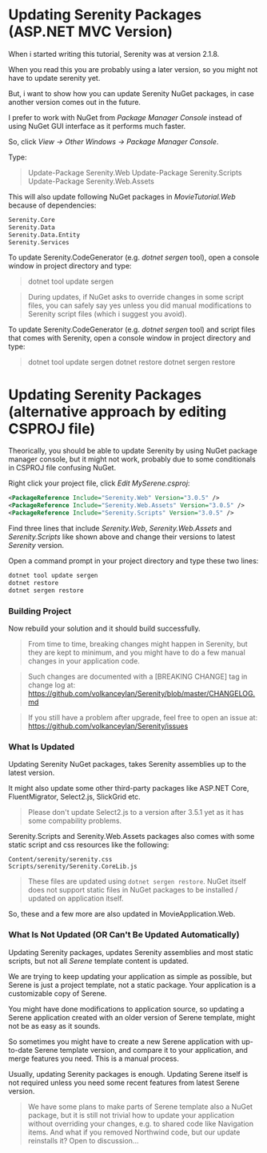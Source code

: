 # Updating Serenity Packages (ASP.NET MVC Version)

When i started writing this tutorial, Serenity was at version 2.1.8.

When you read this you are probably using a later version, so you might not have to update serenity yet.

But, i want to show how you can update Serenity NuGet packages, in case another version comes out in the future.

I prefer to work with NuGet from *Package Manager Console* instead of using NuGet GUI interface as it performs much faster.

So, click *View -> Other Windows -> Package Manager Console*.

Type:

> Update-Package Serenity.Web
> Update-Package Serenity.Scripts
> Update-Package Serenity.Web.Assets

This will also update following NuGet packages in *MovieTutorial.Web* because of dependencies:

```txt
Serenity.Core
Serenity.Data
Serenity.Data.Entity
Serenity.Services
```

To update Serenity.CodeGenerator (e.g. *dotnet sergen* tool), open a console window in project directory and type:

> dotnet tool update sergen

> During updates, if NuGet asks to override changes in some script files, you can safely say yes unless you did manual modifications to Serenity script files (which i suggest you avoid).

To update Serenity.CodeGenerator (e.g. *dotnet sergen* tool) and script files that comes with Serenity, open a console window in project directory and type:

> dotnet tool update sergen
> dotnet restore
> dotnet sergen restore

# Updating Serenity Packages (alternative approach by editing CSPROJ file)

Theorically, you should be able to update Serenity by using NuGet package manager console, but it might not work, probably due to some conditionals in CSPROJ file confusing NuGet.
 
Right click your project file, click *Edit MySerene.csproj*:

```xml
<PackageReference Include="Serenity.Web" Version="3.0.5" />
<PackageReference Include="Serenity.Web.Assets" Version="3.0.5" />
<PackageReference Include="Serenity.Scripts" Version="3.0.5" />
```

Find three lines that include *Serenity.Web*, *Serenity.Web.Assets* and *Serenity.Scripts* like shown above and change their versions to latest *Serenity* version.

Open a command prompt in your project directory and type these two lines:

```cmd
dotnet tool update sergen
dotnet restore
dotnet sergen restore
```

### Building Project

Now rebuild your solution and it should build successfully.

> From time to time, breaking changes might happen in Serenity, but they are kept to minimum, and you might have to do a few manual changes in your application code. 

> Such changes are documented with a [BREAKING CHANGE] tag in change log at:
> https://github.com/volkanceylan/Serenity/blob/master/CHANGELOG.md

> If you still have a problem after upgrade, feel free to open an issue at:
> https://github.com/volkanceylan/Serenity/issues


### What Is Updated

Updating Serenity NuGet packages, takes Serenity assemblies up to the latest version.

It might also update some other third-party packages like ASP.NET Core, FluentMigrator, Select2.js, SlickGrid etc.

> Please don't update Select2.js to a version after 3.5.1 yet as it has some compability problems.

Serenity.Scripts and Serenity.Web.Assets packages also comes with some static script and css resources like the following:

```
Content/serenity/serenity.css
Scripts/serenity/Serenity.CoreLib.js
```

> These files are updated using `dotnet sergen restore`. NuGet itself does not support static files in NuGet packages to be installed / updated on application itself.

So, these and a few more are also updated in MovieApplication.Web.


### What Is Not Updated (OR Can't Be Updated Automatically)

Updating Serenity packages, updates Serenity assemblies and most static scripts, but not all *Serene* template content is updated.

We are trying to keep updating your application as simple as possible, but Serene is just a project template, not a static package. Your application is a customizable copy of Serene.

You might have done modifications to application source, so updating a Serene application created with an older version of Serene template, might not be as easy as it sounds.

So sometimes you might have to create a new Serene application with up-to-date Serene template version, and compare it to your application, and merge features you need. This is a manual process.

Usually, updating Serenity packages is enough. Updating Serene itself is not required unless you need some recent features from latest Serene version.

> We have some plans to make parts of Serene template also a NuGet package, but it is still not trivial how to update your application without overriding your changes, e.g. to shared code like Navigation items. And what if you removed Northwind code, but our update reinstalls it? Open to discussion...